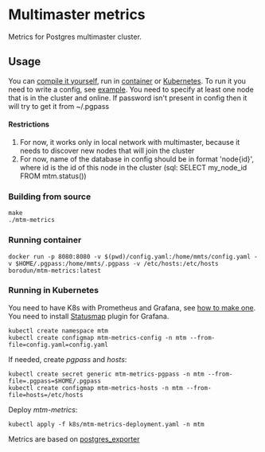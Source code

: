 # Multimaster metrics

Metrics for Postgres multimaster cluster.

## Usage

You can [compile it yourself](#building-from-source), run in [container](#running-container)
or [Kubernetes](#running-in-kubernetes). To run it you need to write a config, see [example](config.yaml). You need to
specify at least one node that is in the cluster and online. If password isn't present in config then it
will try to get it from ~/.pgpass

#### Restrictions

1. For now, it works only in local network with multimaster, because it needs to discover new nodes that will join the
   cluster
2. For now, name of the database in config should be in format 'node{id}', where id is the id of this node in the
   cluster (sql: SELECT my_node_id FROM mtm.status())

### Building from source

```shell
make
./mtm-metrics
```

### Running container

```shell
docker run -p 8080:8080 -v $(pwd)/config.yaml:/home/mmts/config.yaml -v $HOME/.pgpass:/home/mmts/.pgpass -v /etc/hosts:/etc/hosts borodun/mtm-metrics:latest
```

### Running in Kubernetes

You need to have K8s with Prometheus and Grafana,
see [how to make one](https://github.com/borodun/k8s-manifests#bare-metal-kubernetes-for-working). You need to
install [Statusmap](https://grafana.com/grafana/plugins/flant-statusmap-panel/) plugin for Grafana.

```shell
kubectl create namespace mtm
kubectl create configmap mtm-metrics-config -n mtm --from-file=config.yaml=config.yaml
```

If needed, create _pgpass_ and _hosts_:

```shell
kubectl create secret generic mtm-metrics-pgpass -n mtm --from-file=.pgpass=$HOME/.pgpass
kubectl create configmap mtm-metrics-hosts -n mtm --from-file=hosts=/etc/hosts
```

Deploy _mtm-metrics_:

```shell
kubectl apply -f k8s/mtm-metrics-deployment.yaml -n mtm
```

Metrics are based on [postgres_exporter](https://github.com/ContaAzul/postgresql_exporter)